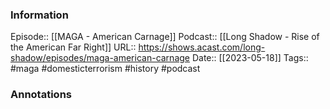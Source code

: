### Information

Episode:: [[MAGA - American Carnage]]
Podcast:: [[Long Shadow - Rise of the American Far Right]]
URL:: https://shows.acast.com/long-shadow/episodes/maga-american-carnage
Date:: [[2023-05-18]]
Tags:: #maga #domesticterrorism #history 
#podcast


### Annotations

